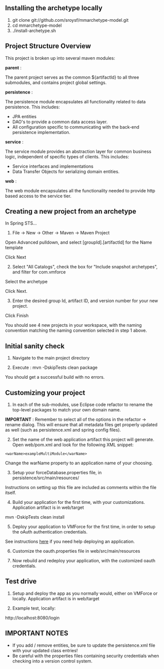 ## Installing the archetype locally

1. git clone git://github.com/sroysf/mmarchetype-model.git
2. cd mmarchetype-model
3. ./install-archetype.sh


## Project Structure Overview

This project is broken up into several maven modules:

**parent** :
	
The parent project serves as the common ${artifactId} to all three submodules, and contains project global settings.
	
**persistence** :
	
The persistence module encapsulates all functionality related to data persistence. This includes:

* JPA entities
* DAO's to provide a common data access layer.
* All configuration specific to communicating with the back-end persistence implementation.
		
**service** :

The service module provides an abstraction layer for common business logic, independent of specific types of clients.
This includes:
* Service interfaces and implementations
* Data Transfer Objects for serializing domain entities. 
	
**web** :

The web module encapsulates all the functionality needed to provide http based access to the service tier.


## Creating a new project from an archetype

In Spring STS...

1) File -> New -> Other -> Maven -> Maven Project

Open Advanced pulldown, and select [groupId].[artifactId] for the Name template

Click Next

2) Select "All Catalogs", check the box for "Include snapshot archetypes", and filter for com.vmforce

Select the archetype

Click Next.

3) Enter the desired group Id, artifact ID, and version number for your new project.

Click Finish

You should see 4 new projects in your workspace, with the naming convention matching the naming convention selected in step 1 above.


## Initial sanity check

1) Navigate to the main project directory

2) Execute : mvn -DskipTests clean package

You should get a successful build with no errors.

## Customizing your project

1) In each of the sub-modules, use Eclipse code refactor to rename the top-level packages to match your own domain name.

**IMPORTANT** : Remember to select all of the options in the refactor -> rename dialog. 
This will ensure that all metadata files get properly updated as well (such as persistence.xml and spring config files).
	

2) Set the name of the web application artifact this project will generate. Open web/pom.xml and look for the following XML snippet:

`<warName>exampleMultiModule</warName>`

Change the warName property to an application name of your choosing.

3) Setup your forceDatabase.properties file, in persistence/src/main/resources/

Instructions on setting up this file are included as comments within the file itself.

4) Build your application for the first time, with your customizations. Application artifact is in web/target

mvn -DskipTests clean install

5) Deploy your application to VMForce for the first time, in order to setup the oAuth authentication credentials.

See instructions [here](https://github.com/forcedotcom/vmforce/wiki) if you need help deploying an application.

6) Customize the oauth.properties file in web/src/main/resources

7) Now rebuild and redeploy your application, with the customized oauth credentials.


## Test drive

1) Setup and deploy the app as you normally would, either on VMForce or locally. Application artifact is in web/target

2) Example test, locally:

http://localhost:8080/login

## IMPORTANT NOTES

* If you add / remove entities, be sure to update the persistence.xml file with your updated class entries!
* Be careful with the properties files containing security credentials when checking into a version control system.
